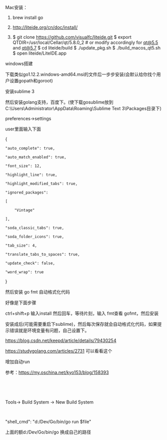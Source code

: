 Mac安装：

1. brew install go

1. http://liteide.org/cn/doc/install/

1. $ git clone https://github.com/visualfc/liteide.git
$ export QTDIR=/usr/local/Cellar/qt/5.8.0_2 # or modify accordingly for qt@5.5 and qt@5.7
$ cd liteide/build
$ ./update_pkg.sh
$ ./build_macos_qt5.sh
$ open liteide/LiteIDE.app









windows搭建

下载类似go1.12.2.windows-amd64.msi的文件后一步步安装(会默认给你找个用户设置gopath和goroot)

安装sublime 3

然后安装golang支持，百度下。(使下载gosublime放到C:\Users\Administrator\AppData\Roaming\Sublime Text 3\Packages目录下)



preferences->settings



user里面输入下面



{

	"auto_complete": true,

	"auto_match_enabled": true,

	"font_size": 12,

	"highlight_line": true,

	"highlight_modified_tabs": true,

	"ignored_packages":

	[

		"Vintage"

	],

	"soda_classic_tabs": true,

	"soda_folder_icons": true,

	"tab_size": 4,

	"translate_tabs_to_spaces": true,

	"update_check": false,

	"word_wrap": true

}





然后安装 go fmt 自动格式化代码

好像是下面步骤

ctrl+shift+p 输入install 然后回车，等待片刻，输入 fmt查看 gofmt，然后安装

安装成后(可能需要重启下sublime)，然后每次保存就会自动格式化代码，如果提示错误就是环境变量有问题，自己设置下。

https://blog.csdn.net/keepd/article/details/79430254





https://studygolang.com/articles/2731     可以看看这个







增加自动run



参考：https://my.oschina.net/kyo153/blog/158393



 



 



Tools-> Build System -> New Build System



 



<!-- lang: shell -->



"shell_cmd": "d:/Dev/Go/bin/go run $file"   



上面的额d:/Dev/Go/bin/go  换成自己的路径